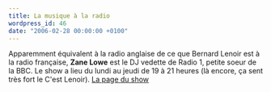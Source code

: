```yaml
---
title: La musique à la radio
wordpress_id: 46
date: "2006-02-28 00:00:00 +0100"
---
```


Apparemment équivalent à la radio anglaise de ce que Bernard Lenoir est à la
radio française, **Zane Lowe** est le DJ vedette de Radio 1, petite soeur de la
BBC. Le show a lieu du lundi au jeudi de 19 à 21 heures (là encore, ça sent très
fort le C'est Lenoir). <a href="http://www.bbc.co.uk/radio1/zanelowe/">La page
du show</a>
